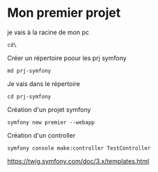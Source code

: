 # Mon premier projet

je vais à la racine de mon pc
```
cd\
```
Créer un répertoire poour les prj symfony
```
md prj-symfony
```
Je vais dans le répertoire
```
cd prj-symfony
```

Création d'un projet symfony
```
symfony new premier --webapp
```


Création d'un controller
```
symfony console make:controller TestController
```
https://twig.symfony.com/doc/3.x/templates.html